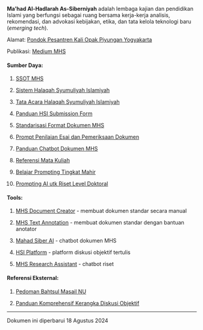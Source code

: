 **Ma'had Al-Hadlarah As-Siberniyah** adalah lembaga kajian dan pendidikan Islami yang berfungsi sebagai ruang bersama kerja-kerja analisis, rekomendasi, dan advokasi kebijakan, etika, dan tata kelola teknologi baru (_emerging tech_).

Alamat: [Pondok Pesantren Kali Opak Piyungan Yogyakarta](https://maps.app.goo.gl/h9FK69uaM7BX7JWa9)

Publikasi: [Medium MHS](https://medium.com/mahad-al-hadlarah-as-siberniyah)


#### Sumber Daya:

1. [SSOT MHS](https://github.com/mahadsiber/mahadsiber.github.io/wiki/SSOT-MHS)

2. [Sistem Halaqah Syumuliyah Islamiyah](https://github.com/mahadsiber/mahadsiber.github.io/wiki/Sistem-Halaqah-Syumuliyah-Islamiyah)
   
3. [Tata Acara Halaqah Syumuliyah Islamiyah](https://github.com/mahadsiber/mahadsiber.github.io/wiki/Tata-Acara-Halaqah-Syumuliyah-Islamiyah)

4. [Panduan HSI Submission Form](https://github.com/mahadsiber/mahadsiber.github.io/wiki/Panduan-HSI-Submission-Form)

5. [Standarisasi Format Dokumen MHS](https://github.com/mahadsiber/mahadsiber.github.io/wiki/Standarisasi-Format-Dokumen-MHS)

6. [Prompt Penilaian Esai dan Pemeriksaan Dokumen](https://github.com/mahadsiber/mahadsiber.github.io/wiki/Prompt-Penilaian-Esai-dan-Pemeriksaan-Dokumen)
   
7. [Panduan Chatbot Dokumen MHS](https://github.com/mahadsiber/mahadsiber.github.io/wiki/Panduan-Chatbot-Dokumen-MHS)
   
8. [Referensi Mata Kuliah](https://github.com/mahadsiber/mahadsiber.github.io/wiki/Referensi-Mata-Kuliah)

9. [Belajar Prompting Tingkat Mahir](https://github.com/mahadsiber/mahadsiber.github.io/wiki/Belajar-Prompting)

10. [Prompting AI utk Riset Level Doktoral](https://github.com/mahadsiber/mahadsiber.github.io/wiki/Prompting-AI-utk-Riset-Level-Doktoral) 


#### Tools:

1. [MHS Document Creator](https://mahadsiber.github.io/mhsdc/) - membuat dokumen standar secara manual

2. [MHS Text Annotation](https://mahadsiber.github.io/anotasi/) - membuat dokumen standar dengan bantuan anotator

3. [Mahad Siber AI](http://mahadsiber.my.id:8051/) - chatbot dokumen MHS

4. [HSI Platform](http://mahadsiber.my.id:8053/) - platform diskusi objektif tertulis

5. [MHS Research Assistant](http://mahadsiber.my.id:7777/) - chatbot riset
   

#### Referensi Eksternal:

1. [Pedoman Bahtsul Masail NU](https://github.com/mahadsiber/mahadsiber.github.io/wiki/Pedoman-Bahtsul-Masail-NU)

2. [Panduan Komprehensif Kerangka Diskusi Objektif](https://github.com/mahadsiber/mahadsiber.github.io/wiki/Panduan-Komprehensif-Kerangka-Diskusi-Objektif)

---
Dokumen ini diperbarui 18 Agustus 2024
